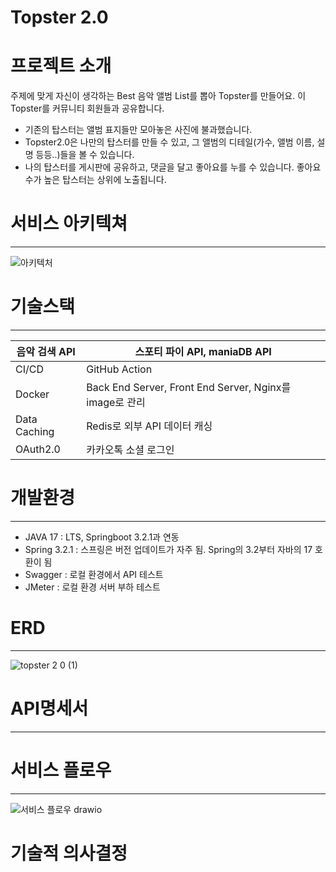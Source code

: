 # Topster 2.0

# 프로젝트 소개

주제에 맞게 자신이 생각하는 Best 음악 앨범 List를 뽑아 Topster를 만들어요. 이 Topster를 커뮤니티 회원들과 공유합니다.

- 기존의 탑스터는 앨범 표지들만 모아놓은 사진에 불과했습니다.
- Topster2.0은 나만의 탑스터를 만들 수 있고, 그 앨범의 디테일(가수, 앨범 이름, 설명 등등..)들을 볼 수 있습니다.
- 나의 탑스터를 게시판에 공유하고, 댓글을 달고 좋아요를 누를 수 있습니다. 좋아요 수가 높은 탑스터는 상위에 노출됩니다.

# 서비스 아키텍쳐

---
![아키텍처](https://github.com/GyungKu/topster2.0/assets/148296128/055ae083-d157-47a2-8a55-b6e40a4f61e0)



# 기술스택

---

| 음악 검색 API | 스포티 파이 API, maniaDB API |
| --- | --- |
| CI/CD | GitHub Action |
| Docker | Back End Server, Front End Server, Nginx를 image로 관리 |
| Data Caching | Redis로 외부 API 데이터 캐싱 |
| OAuth2.0 | 카카오톡 소셜 로그인 |

# 개발환경

---

- JAVA 17 : LTS, Springboot 3.2.1과 연동
- Spring 3.2.1 : 스프링은 버전 업데이트가 자주 됨. Spring의 3.2부터 자바의 17 호환이 됨
- Swagger : 로컬 환경에서 API 테스트
- JMeter : 로컬 환경 서버 부하 테스트

# ERD

---
![topster 2 0 (1)](https://github.com/GyungKu/topster2.0/assets/148296128/7510869f-7756-4e50-822e-eddfa1487f86)

# API명세서

---

# 서비스 플로우

---
![서비스 플로우 drawio](https://github.com/GyungKu/topster2.0/assets/148296128/7e357fe2-3819-4ec1-8158-0fc16718b00f)


# 기술적 의사결정
